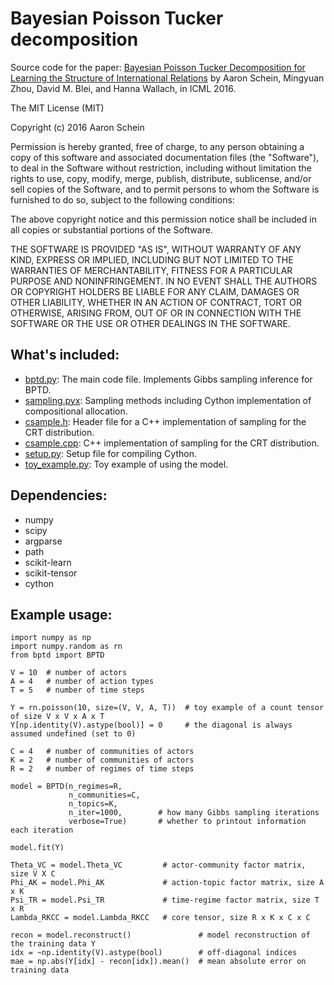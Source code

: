 # Bayesian Poisson Tucker decomposition
Source code for the paper: [Bayesian Poisson Tucker Decomposition for Learning the Structure of International Relations](http://people.cs.umass.edu/~aschein/ScheinZhouBleiWallach2016_paper.pdf) by Aaron Schein, Mingyuan Zhou, David M. Blei, and Hanna Wallach, in ICML 2016.

The MIT License (MIT)

Copyright (c) 2016 Aaron Schein

Permission is hereby granted, free of charge, to any person obtaining a copy
of this software and associated documentation files (the "Software"), to deal
in the Software without restriction, including without limitation the rights
to use, copy, modify, merge, publish, distribute, sublicense, and/or sell
copies of the Software, and to permit persons to whom the Software is
furnished to do so, subject to the following conditions:

The above copyright notice and this permission notice shall be included in all
copies or substantial portions of the Software.

THE SOFTWARE IS PROVIDED "AS IS", WITHOUT WARRANTY OF ANY KIND, EXPRESS OR
IMPLIED, INCLUDING BUT NOT LIMITED TO THE WARRANTIES OF MERCHANTABILITY,
FITNESS FOR A PARTICULAR PURPOSE AND NONINFRINGEMENT. IN NO EVENT SHALL THE
AUTHORS OR COPYRIGHT HOLDERS BE LIABLE FOR ANY CLAIM, DAMAGES OR OTHER
LIABILITY, WHETHER IN AN ACTION OF CONTRACT, TORT OR OTHERWISE, ARISING FROM,
OUT OF OR IN CONNECTION WITH THE SOFTWARE OR THE USE OR OTHER DEALINGS IN THE
SOFTWARE.

## What's included:

* [bptd.py](https://github.com/aschein/bptd/blob/master/code/bptd.py): The main code file.  Implements Gibbs sampling inference for BPTD.
* [sampling.pyx](https://github.com/aschein/bptd/blob/master/code/sampling.pyx): Sampling methods including Cython implementation of compositional allocation.
* [csample.h](https://github.com/aschein/bptd/blob/master/code/csample.cpp): Header file for a C++ implementation of sampling for the CRT distribution.
* [csample.cpp](https://github.com/aschein/bptd/blob/master/code/csample.cpp): C++ implementation of sampling for the CRT distribution.
* [setup.py](https://github.com/aschein/bptd/blob/master/code/setup.py): Setup file for compiling Cython.
* [toy_example.py](https://github.com/aschein/bptd/blob/master/code/toy_example.py): Toy example of using the model.

## Dependencies:

* numpy
* scipy
* argparse
* path
* scikit-learn
* scikit-tensor
* cython

## Example usage:
```
import numpy as np
import numpy.random as rn
from bptd import BPTD

V = 10  # number of actors
A = 4   # number of action types
T = 5   # number of time steps

Y = rn.poisson(10, size=(V, V, A, T))  # toy example of a count tensor of size V x V x A x T
Y[np.identity(V).astype(bool)] = 0     # the diagonal is always assumed undefined (set to 0)

C = 4   # number of communities of actors
K = 2   # number of communities of actors
R = 2   # number of regimes of time steps

model = BPTD(n_regimes=R,
             n_communities=C,
             n_topics=K,
             n_iter=1000,        # how many Gibbs sampling iterations
             verbose=True)       # whether to printout information each iteration

model.fit(Y)

Theta_VC = model.Theta_VC         # actor-community factor matrix, size V X C
Phi_AK = model.Phi_AK             # action-topic factor matrix, size A x K
Psi_TR = model.Psi_TR             # time-regime factor matrix, size T x R
Lambda_RKCC = model.Lambda_RKCC   # core tensor, size R x K x C x C

recon = model.reconstruct()               # model reconstruction of the training data Y
idx = ~np.identity(V).astype(bool)        # off-diagonal indices
mae = np.abs(Y[idx] - recon[idx]).mean()  # mean absolute error on training data


